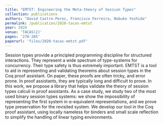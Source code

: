 ```yaml
---
title: "EMTST: Engineering the Meta-theory of Session Types"
collection: publications
authors: "David Castro-Perez, Francisco Ferreira, Nobuko Yoshida"
permalink: /publication/2020-tacas-emtst
year: 2020
venue: 'TACAS(2)'
pages: '278-285'
paperurl: 'files/2020-tacas-emtst.pdf'
---
```


Session types provide a principled programming discipline for structured
interactions. They represent a wide spectrum of type-systems for concurrency.
Their type safety is thus extremely important. EMTST is a tool to aid in
representing and validating theorems about session types in the Coq proof
assistant. On paper, these proofs are often tricky, and error prone. In proof
assistants, they are typically long and difficult to prove. In this work, we
propose a library that helps validate the theory of session types calculi in
proof assistants. As a case study, we study two of the most used binary session
types systems: we show the impossibility of representing the first system in
α-equivalent representations, and we prove type preservation for the revisited
system. We develop our tool in the Coq proof assistant, using locally nameless
for binders and small scale reflection to simplify the handling of linear
typing environments.
